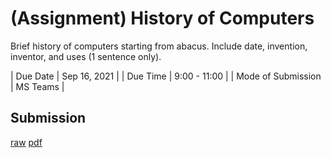 # (Assignment) History of Computers
Brief history of computers starting from abacus.
Include date, invention, inventor, and uses (1 sentence only).

| Due Date           | Sep 16, 2021 |
| Due Time           | 9:00 - 11:00 |
| Mode of Submission | MS Teams     |

## Submission

[raw](assignments/2021-sep-16.ms)
[pdf](assignments/2021-sep-16.pdf)
